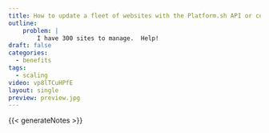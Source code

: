 ```yaml
---
title: How to update a fleet of websites with the Platform.sh API or command line
outline:
    problem: |
        I have 300 sites to manage.  Help!
draft: false
categories:
  - benefits
tags:
  - scaling
video: vp8lTCuHPfE
layout: single
preview: preview.jpg
---
```


{{< generateNotes >}}
